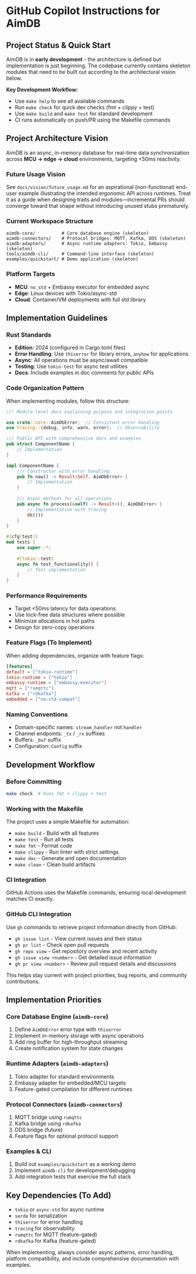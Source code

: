 # GitHub Copilot Instructions for AimDB

## Project Status & Quick Start
AimDB is in **early development** - the architecture is defined but implementation is just beginning. The codebase currently contains skeleton modules that need to be built out according to the architectural vision below.

**Key Development Workflow:**
- Use `make help` to see all available commands
- Run `make check` for quick dev checks (fmt + clippy + test)  
- Use `make build` and `make test` for standard development
- CI runs automatically on push/PR using the Makefile commands

## Project Architecture Vision
AimDB is an async, in-memory database for real-time data synchronization across **MCU → edge → cloud** environments, targeting <50ms reactivity.

### Future Usage Vision
See `docs/vision/future_usage.md` for an aspirational (non-functional) end-user example illustrating the intended ergonomic API across runtimes. Treat it as a guide when designing traits and modules—incremental PRs should converge toward that shape without introducing unused stubs prematurely.

### Current Workspace Structure
```
aimdb-core/          # Core database engine (skeleton)
aimdb-connectors/    # Protocol bridges: MQTT, Kafka, DDS (skeleton) 
aimdb-adapters/      # Async runtime adapters: Tokio, Embassy (skeleton)
tools/aimdb-cli/     # Command-line interface (skeleton)
examples/quickstart/ # Demo application (skeleton)
```

### Platform Targets
- **MCU**: `no_std` + Embassy executor for embedded async
- **Edge**: Linux devices with Tokio/async-std 
- **Cloud**: Container/VM deployments with full std library

## Implementation Guidelines

### Rust Standards
- **Edition**: 2024 (configured in Cargo.toml files)
- **Error Handling**: Use `thiserror` for library errors, `anyhow` for applications
- **Async**: All operations must be async/await compatible
- **Testing**: Use `tokio-test` for async test utilities
- **Docs**: Include examples in doc comments for public APIs

### Code Organization Pattern
When implementing modules, follow this structure:
```rust
//! Module-level docs explaining purpose and integration points

use crate::core::AimDbError;  // Consistent error handling
use tracing::{debug, info, warn, error};  // Observability

/// Public API with comprehensive docs and examples
pub struct ComponentName {
    // Implementation
}

impl ComponentName {
    /// Constructor with error handling
    pub fn new() -> Result<Self, AimDbError> {
        // Implementation
    }
    
    /// Async methods for all operations
    pub async fn process(&self) -> Result<(), AimDbError> {
        // Implementation with tracing
        Ok(())
    }
}

#[cfg(test)]
mod tests {
    use super::*;
    
    #[tokio::test]
    async fn test_functionality() {
        // Test implementation
    }
}
```

### Performance Requirements
- Target <50ms latency for data operations
- Use lock-free data structures where possible
- Minimize allocations in hot paths  
- Design for zero-copy operations

### Feature Flags (To Implement)
When adding dependencies, organize with feature flags:
```toml
[features]
default = ["tokio-runtime"]
tokio-runtime = ["tokio"]
embassy-runtime = ["embassy-executor"] 
mqtt = ["rumqttc"]
kafka = ["rdkafka"]
embedded = ["no-std-compat"]
```

### Naming Conventions
- Domain-specific names: `stream_handler` not `handler`
- Channel endpoints: `_tx` / `_rx` suffixes
- Buffers: `_buf` suffix
- Configuration: `Config` suffix

## Development Workflow

### Before Committing
```bash
make check  # Runs fmt + clippy + test
```

### Working with the Makefile
The project uses a simple Makefile for automation:
- `make build` - Build with all features
- `make test` - Run all tests
- `make fmt` - Format code  
- `make clippy` - Run linter with strict settings
- `make doc` - Generate and open documentation
- `make clean` - Clean build artifacts

### CI Integration
GitHub Actions uses the Makefile commands, ensuring local development matches CI exactly.

### GitHub CLI Integration
Use `gh` commands to retrieve project information directly from GitHub:
- `gh issue list` - View current issues and their status
- `gh pr list` - Check open pull requests
- `gh repo view` - Get repository overview and recent activity
- `gh issue view <number>` - Get detailed issue information
- `gh pr view <number>` - Review pull request details and discussions

This helps stay current with project priorities, bug reports, and community contributions.

## Implementation Priorities

### Core Database Engine (`aimdb-core`)
1. Define `AimDbError` error type with `thiserror`
2. Implement in-memory storage with async operations
3. Add ring buffer for high-throughput streaming
4. Create notification system for state changes

### Runtime Adapters (`aimdb-adapters`) 
1. Tokio adapter for standard environments
2. Embassy adapter for embedded/MCU targets
3. Feature-gated compilation for different runtimes

### Protocol Connectors (`aimdb-connectors`)
1. MQTT bridge using `rumqttc`
2. Kafka bridge using `rdkafka` 
3. DDS bridge (future)
4. Feature flags for optional protocol support

### Examples & CLI
1. Build out `examples/quickstart` as a working demo
2. Implement `aimdb-cli` for development/debugging
3. Add integration tests that exercise the full stack

## Key Dependencies (To Add)
- `tokio` or `async-std` for async runtime
- `serde` for serialization  
- `thiserror` for error handling
- `tracing` for observability
- `rumqttc` for MQTT (feature-gated)
- `rdkafka` for Kafka (feature-gated)

When implementing, always consider async patterns, error handling, platform compatibility, and include comprehensive documentation with examples.
